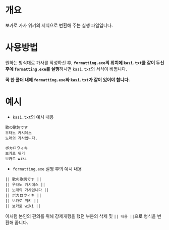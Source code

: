 # 개요
보카로 가사 위키의 서식으로 변환해 주는 실행 파일입니다.


# 사용방법
원하는 방식대로 가사를 작성하신 후, **`formatting.exe`의 위치에 `kasi.txt`를 같이 두신 후에 `formatting.exe`를 실행**하시면 `kasi.txt`의 서식이 바뀝니다.

**꼭 한 폴더 내에 `formatting.exe`와 `kasi.txt`가 같이 있어야 합니다.**


# 예시
* `kasi.txt`의 예시 내용
```
歌の歌詞です
우타노 카시데스
노래의 가사입니다.

ボカロウィキ
보카로 위키
보카로 wiki
```
* `formatting.exe` 실행 후의 예시 내용
```
|| 歌の歌詞です ||
|| 우타노 카시데스 ||
|| 노래의 가사입니다 ||
|| ボカロウィキ ||
|| 보카로 위키 ||
|| 보카로 wiki ||
```
이처럼 본인의 편의를 위해 강제개행을 했던 부분의 삭제 및 `|| 내용 ||`으로 형식을 변환해 줍니다.

